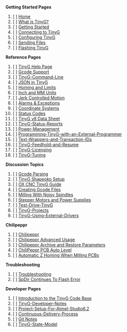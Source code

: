 **Getting Started Pages**

1. [ ] [Home](https://github.com/synthetos/TinyG/wiki)
1. [ ] [What is TinyG?](What-is-TinyG)
1. [ ] [Getting Started](TinyG-Start)
1. [ ] [Connecting to TinyG](Connecting-TinyG)
1. [ ] [Configuring TinyG](TinyG-Configuration)
1. [ ] [Sending Files](TinyG-Sending-Files)
1. [ ] [Flashing TinyG](TinyG-Updating-Firmware)

**Reference Pages**

1. [ ] [TinyG Help Page](Help)
1. [ ] [Gcode Support](Gcode-Support)
1. [ ] [TinyG-Command-Line](TinyG-Command-Line)
1. [ ] [JSON in TinyG](JSON-Operation)
1. [ ] [Homing and Limits](Homing-and-Limits-Description-and-Operation)
1. [ ] [Inch and MM Units](Inch-and-Millimeter-Units-Mode)
1. [ ] [Jerk Controlled Motion](Jerk-Controlled-Motion-Explained)
1. [ ] [Alarms & Exceptions](TinyG-Alarms)
1. [ ] [Coordinate Systems](Coordinate-Systems)
1. [ ] [Status Codes](TinyG-Status-Codes)
1. [ ] [TinyG v8 Data Sheet](Data-Sheets)
1. [ ] [TinyG-Status-Reports](TinyG-Status-Reports)
1. [ ] [Power-Management](Power-Management)
1. [ ] [Programming-TinyG-with-an-External-Programmer](Programming-TinyG-with-an-External-Programmer)
1. [ ] [Text-Wrappers-and-Transaction-IDs](Text-Wrappers-and-Transaction-IDs)
1. [ ] [TinyG-Feedhold-and-Resume](TinyG-Feedhold-and-Resume)
1. [ ] [TinyG-Licensing](TinyG-Licensing)
1. [ ] [TinyG-Tuning](TinyG-Tuning)

**Discussion Topics**

1. [ ] [Gcode Parsing]()
1. [ ] [TinyG Shapeoko Setup](TinyG-Shapeoko-Setup)
1. [ ] [OX CNC TinyG Guide](OX-CNC-TinyG-Guide)
1. [ ] [Creating Gcode Files](Creating-Gcode-Files)
1. [ ] [Milling With Noisy Spindles](Milling-With-Noisy-Spindles)
1. [ ] [Stepper Motors and Power Supplies](Stepper-Motors-and-Power-Supplies)
1. [ ] [Test-Drive-TinyG](Test-Drive-TinyG)
1. [ ] [TinyG-Projects](TinyG-Projects)
1. [ ] [TinyG-Using-External-Drivers](TinyG-Using-External-Drivers)

**Chilipeppr**

1. [ ] [Chilipeppr](Chilipeppr)
1. [ ] [Chilipeppr Advanced Usage](Chilipeppr---Advanced-Usage)
1. [ ] [Chilipeppr Archive and Restore Parameters](Chilipeppr-Archive-and-Restore-Parameters-for-tinyG)
1. [ ] [ChiliPeppr PCB Auto Level](ChiliPeppr-PCB-Auto-Level)
1. [ ] [Automatic Z Homing When Milling PCBs](Automatic-Z-Homing-When-Milling-PCBs)

**Troubleshooting**

1. [ ] [Troubleshooting](Troubleshooting)
1. [ ] [SpDir Continues To Flash Error](SpDir-Continues-To-Flash-Error)

**Developer Pages**

1. [ ] [Introduction to the TinyG Code Base](Introduction-to-the-TinyG-Code-Base)
1. [ ] [TinyG-Developer-Notes](TinyG-Developer-Notes)
1. [ ] [Project-Setup-For-Atmel-Studio6.2](Project-Setup-For-Atmel-Studio6.2)
1. [ ] [Continuous-Delivery-Process](Continuous-Delivery-Process)
1. [ ] [Git Notes](Github-Notes)
1. [ ] [TinyG-State-Model](TinyG-State-Model)

